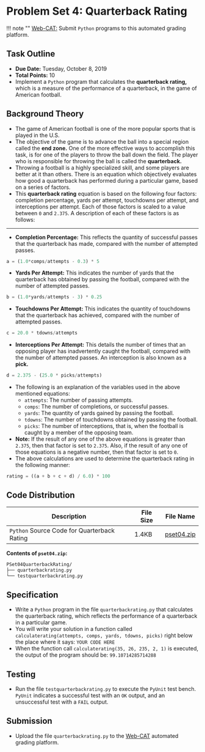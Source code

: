 # Problem Set 4: Quarterback Rating

!!! note ""
    [Web-CAT:](http://ec2-54-65-207-33.ap-northeast-1.compute.amazonaws.com:8080/Web-CAT/WebObjects/Web-CAT.woa) Submit `Python` programs to this automated grading platform.

## Task Outline
+ **Due Date:** Tuesday, October 8, 2019
+ **Total Points:** 10
+ Implement a `Python` program that calculates the **quarterback rating,** which
is a measure of the performance of a quarterback, in the game of American football.

## Background Theory
+ The game of American football is one of the more popular sports that is played
in the U.S.
+ The objective of the game is to advance the ball into a special region called
the **end zone.** One of the more effective ways to accomplish this task, is for
one of the players to throw the ball down the field. The player who is responsible
for throwing the ball is called the **quarterback.**
+ Throwing a football is a highly specialized skill, and some players are better
at it than others. There is an equation which objectively evaluates how good a
quarterback has performed during a particular game, based on a series of factors.
+ This **quarterback rating** equation is based on the following four factors:
completion percentage, yards per attempt, touchdowns per attempt, and interceptions
per attempt. Each of those factors is scaled to a value between `0` and `2.375`. A
description of each of these factors is as follows:
---
+ **Completion Percentage:** This reflects the quantity of successful passes that the quarterback has made, compared with the number of attempted passes.
```python
a = (1.0*comps/attempts - 0.3) * 5
```
+ **Yards Per Attempt:** This indicates the number of yards that the quarterback has obtained by passing the football, compared with the number of attempted passes.
```python
b = (1.0*yards/attempts - 3) * 0.25
```
+ **Touchdowns Per Attempt:** This indicates the quantity of touchdowns that the quarterback has achieved, compared with the number of attempted passes.
```python
c = 20.0 * tdowns/attempts
```
+ **Interceptions Per Attempt:** This details the number of times that an opposing player has inadvertently caught the football, compared with the number of attempted passes. An interception is also known as a **pick.**
```python
d = 2.375 - (25.0 * picks/attempts)
```
+ The following is an explanation of the variables used in the above mentioned equations:
    + `attempts`: The number of passing attempts.
    + `comps`: The number of completions, or successful passes.
    + `yards`: The quantity of yards gained by passing the football.
    + `tdowns`: The number of touchdowns obtained by passing the football.
    + `picks`: The number of interceptions, that is, when the football is caught by a member of the opposing team.
+ **Note:** If the result of any one of the above equations is greater than `2.375`,
then that factor is set to `2.375`. Also, if the result of any one of those equations
is a negative number, then that factor is set to `0`.
+ The above calculations are used to determine the quarterback rating in the following manner:
```python
rating = ((a + b + c + d) / 6.0) * 100
```

## Code Distribution
Description | File Size | File Name
----------- | --------- | ---------
`Python` Source Code for Quarterback Rating | 1.4KB | [pset04.zip](/csp/zip/pset04.zip)

**Contents of `pset04.zip`:**
```bash
PSet04QuarterbackRating/
├── quarterbackrating.py
└── testquarterbackrating.py
```

## Specification
+ Write a `Python` program in the file `quarterbackrating.py` that calculates the
quarterback rating, which reflects the performance of a quarterback in a particular
game.
+ You will write your solution in a function called `calculaterating(attempts, comps, yards, tdowns, picks)`
right below the place where it says: `YOUR CODE HERE`
+ When the function call `calculaterating(35, 26, 235, 2, 1)` is executed, the
output of the program should be: `99.10714285714288`

## Testing
+ Run the file `testquarterbackrating.py` to execute the `PyUnit` test bench.
`PyUnit` indicates a successful test with an `OK` output, and an unsuccessful
test with a `FAIL` output.

## Submission
+ Upload the file `quarterbackrating.py` to the [Web-CAT](http://ec2-54-65-207-33.ap-northeast-1.compute.amazonaws.com:8080/Web-CAT/WebObjects/Web-CAT.woa) automated grading platform.


